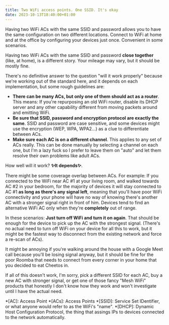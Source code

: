 ```yaml
---
title: Two WiFi access points. One SSID. It's okay
date: 2023-10-13T18:40:00+01:00
---
```


Having two WiFi ACs with the same SSID and password allows you to have the same configuration on two different locations. Connect to WiFi at home and at the office by configuring your devices just once. Convenient in some scenarios.

Having two WiFi ACs with the same SSID and password **close together** (like, at home), is a different story. Your mileage may vary, but it should be mostly fine.

There's no definitive answer to the question "will it work properly" because we're working out of the standard here, and it depends on each implementation, but some rough guidelines are:

- **There can be many ACs, but only one of them should act as a router**. This means: If you're repurposing an old WiFi router, disable its DHCP server and any other capability different from moving packets around and emitting WiFi.
- **Be sure that SSID, password and encryption protocol are exactly the same**. SSID and password are case sensitive, and some devices might use the encryption (WEP, WPA, WPA2...) as a clue to differentiate between ACs.
- **Make sure each AC is on a different channel**. This applies to any set of ACs really. This can be done manually by selecting a channel on each one, but I'm a lazy fuck so I prefer to leave them on "auto" and let them resolve their own problems like adult ACs.

How well will it work? **✨It depends✨**.

There might be some coverage overlap between ACs. For example: If you connected to the WiFi near AC #1 at your living room, and walked towards AC #2 in your bedroom, for the majority of devices it will stay connected to AC #1 **as long as there's any signal left**, meaning that you'll have poor WiFi connectivity and your phone will have no way of knowing there's another AC with a stronger signal right in front of him. Devices tend to find an alternative WiFi AC only when they're **completely** out of range.

In these scenarios: **Just turn off WiFi and turn it on again**. That should be enough for the device to pick up the AC with the strongest signal. (There's no actual need to turn off WiFi on your device for all this to work, but it might be the fastest way to disconnect from the existing network and force a re-scan of ACs).

It might be annoying if you're walking around the house with a Google Meet call because you'll be losing signal anyway, but it should be fine for the poor Roomba that needs to connect from every corner in your home that you decided to eat Cheetos in.

If all of this doesn't work, I'm sorry, pick a different SSID for each AC, buy a new AC with stronger signal, or get one of those fancy "Mesh WiFi" products that honestly I don't know how they work and won't investigate until I have the actual need.


*[AC]: Access Point
*[ACs]: Access Points
*[SSID]: Service Set IDentifier, or what anyone would refer to as the WiFi's "name".
*[DHCP]: Dynamic Host Configuration Protocol, the thing that assings IPs to devices connected to the network automatically.
